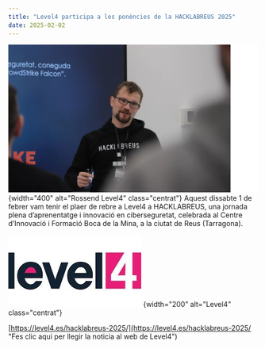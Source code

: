 ```yaml
---
title: "Level4 participa a les ponències de la HACKLABREUS 2025"
date: 2025-02-02
---
```


![Rossend Level4](rossend.jpg)
{width="400" alt="Rossend Level4" class="centrat"}
Aquest dissabte 1 de febrer vam tenir el plaer de rebre a Level4 a HACKLABREUS, una jornada plena d’aprenentatge i innovació en ciberseguretat, celebrada al Centre d’Innovació i Formació Boca de la Mina, a la ciutat de Reus (Tarragona).  

![Level4](level4.jpg)
{width="200" alt="Level4" class="centrat"}

[https://level4.es/hacklabreus-2025/](https://level4.es/hacklabreus-2025/ "Fes clic aqui per llegir la noticia al web de Level4")
